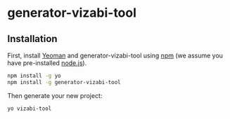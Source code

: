 # generator-vizabi-tool

## Installation

First, install [Yeoman](http://yeoman.io) and generator-vizabi-tool using [npm](https://www.npmjs.com/) (we assume you have pre-installed [node.js](https://nodejs.org/)).

```bash
npm install -g yo
npm install -g generator-vizabi-tool
```

Then generate your new project:

```bash
yo vizabi-tool
```
